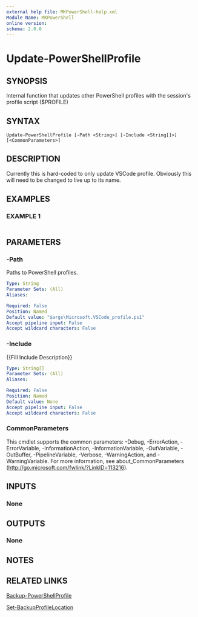 ```yaml
---
external help file: MKPowerShell-help.xml
Module Name: MKPowerShell
online version:
schema: 2.0.0
---
```


# Update-PowerShellProfile

## SYNOPSIS
Internal function that updates other PowerShell profiles with the session's profile script ($PROFILE)

## SYNTAX

```
Update-PowerShellProfile [-Path <String>] [-Include <String[]>] [<CommonParameters>]
```

## DESCRIPTION
Currently this is hard-coded to only update VSCode profile. 
Obviously this will need to be changed
to live up to its name.

## EXAMPLES

### EXAMPLE 1
```

```

## PARAMETERS

### -Path
Paths to PowerShell profiles.

```yaml
Type: String
Parameter Sets: (All)
Aliases:

Required: False
Position: Named
Default value: "$args\Microsoft.VSCode_profile.ps1"
Accept pipeline input: False
Accept wildcard characters: False
```

### -Include
{{Fill Include Description}}

```yaml
Type: String[]
Parameter Sets: (All)
Aliases:

Required: False
Position: Named
Default value: None
Accept pipeline input: False
Accept wildcard characters: False
```

### CommonParameters
This cmdlet supports the common parameters: -Debug, -ErrorAction, -ErrorVariable, -InformationAction, -InformationVariable, -OutVariable, -OutBuffer, -PipelineVariable, -Verbose, -WarningAction, and -WarningVariable. For more information, see about_CommonParameters (http://go.microsoft.com/fwlink/?LinkID=113216).

## INPUTS

### None

## OUTPUTS

### None

## NOTES

## RELATED LINKS

[Backup-PowerShellProfile](https://github.com/marckassay/MKPowerShell/blob/master/docs/Backup-PowerShellProfile.md)

[Set-BackupProfileLocation](https://github.com/marckassay/MKPowerShell/blob/master/docs/Set-BackupProfileLocation.md)

